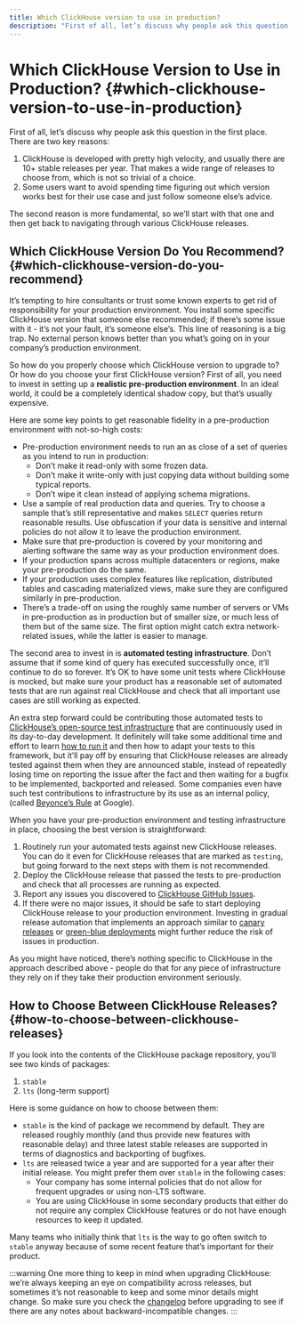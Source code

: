 ```yaml
---
title: Which ClickHouse version to use in production?
description: "First of all, let’s discuss why people ask this question in the first place. There are two key reasons..."
---
```


# Which ClickHouse Version to Use in Production? {#which-clickhouse-version-to-use-in-production}

First of all, let’s discuss why people ask this question in the first place. There are two key reasons:

1.  ClickHouse is developed with pretty high velocity, and usually there are 10+ stable releases per year. That makes a wide range of releases to choose from, which is not so trivial of a choice.
2.  Some users want to avoid spending time figuring out which version works best for their use case and just follow someone else’s advice.

The second reason is more fundamental, so we’ll start with that one and then get back to navigating through various ClickHouse releases.

## Which ClickHouse Version Do You Recommend? {#which-clickhouse-version-do-you-recommend}

It’s tempting to hire consultants or trust some known experts to get rid of responsibility for your production environment. You install some specific ClickHouse version that someone else recommended; if there’s some issue with it - it’s not your fault, it’s someone else’s. This line of reasoning is a big trap. No external person knows better than you what’s going on in your company’s production environment.

So how do you properly choose which ClickHouse version to upgrade to? Or how do you choose your first ClickHouse version? First of all, you need to invest in setting up a **realistic pre-production environment**. In an ideal world, it could be a completely identical shadow copy, but that’s usually expensive.

Here are some key points to get reasonable fidelity in a pre-production environment with not-so-high costs:

-   Pre-production environment needs to run an as close of a set of queries as you intend to run in production:
    -   Don’t make it read-only with some frozen data.
    -   Don’t make it write-only with just copying data without building some typical reports.
    -   Don’t wipe it clean instead of applying schema migrations.
-   Use a sample of real production data and queries. Try to choose a sample that’s still representative and makes `SELECT` queries return reasonable results. Use obfuscation if your data is sensitive and internal policies do not allow it to leave the production environment.
-   Make sure that pre-production is covered by your monitoring and alerting software the same way as your production environment does.
-   If your production spans across multiple datacenters or regions, make your pre-production do the same.
-   If your production uses complex features like replication, distributed tables and cascading materialized views, make sure they are configured similarly in pre-production.
-   There’s a trade-off on using the roughly same number of servers or VMs in pre-production as in production but of smaller size, or much less of them but of the same size. The first option might catch extra network-related issues, while the latter is easier to manage.

The second area to invest in is **automated testing infrastructure**. Don’t assume that if some kind of query has executed successfully once, it’ll continue to do so forever. It’s OK to have some unit tests where ClickHouse is mocked, but make sure your product has a reasonable set of automated tests that are run against real ClickHouse and check that all important use cases are still working as expected.

An extra step forward could be contributing those automated tests to [ClickHouse’s open-source test infrastructure](https://github.com/ClickHouse/ClickHouse/tree/master/tests) that are continuously used in its day-to-day development. It definitely will take some additional time and effort to learn [how to run it](../../development/tests.md) and then how to adapt your tests to this framework, but it’ll pay off by ensuring that ClickHouse releases are already tested against them when they are announced stable, instead of repeatedly losing time on reporting the issue after the fact and then waiting for a bugfix to be implemented, backported and released. Some companies even have such test contributions to infrastructure by its use as an internal policy, (called [Beyonce’s Rule](https://www.oreilly.com/library/view/software-engineering-at/9781492082781/ch01.html#policies_that_scale_well) at Google).

When you have your pre-production environment and testing infrastructure in place, choosing the best version is straightforward:

1.  Routinely run your automated tests against new ClickHouse releases. You can do it even for ClickHouse releases that are marked as `testing`, but going forward to the next steps with them is not recommended.
2.  Deploy the ClickHouse release that passed the tests to pre-production and check that all processes are running as expected.
3.  Report any issues you discovered to [ClickHouse GitHub Issues](https://github.com/ClickHouse/ClickHouse/issues).
4.  If there were no major issues, it should be safe to start deploying ClickHouse release to your production environment. Investing in gradual release automation that implements an approach similar to [canary releases](https://martinfowler.com/bliki/CanaryRelease.html) or [green-blue deployments](https://martinfowler.com/bliki/BlueGreenDeployment.html) might further reduce the risk of issues in production.

As you might have noticed, there’s nothing specific to ClickHouse in the approach described above - people do that for any piece of infrastructure they rely on if they take their production environment seriously.

## How to Choose Between ClickHouse Releases? {#how-to-choose-between-clickhouse-releases}

If you look into the contents of the ClickHouse package repository, you’ll see two kinds of packages:

1.  `stable`
2.  `lts` (long-term support)

Here is some guidance on how to choose between them:

-   `stable` is the kind of package we recommend by default. They are released roughly monthly (and thus provide new features with reasonable delay) and three latest stable releases are supported in terms of diagnostics and backporting of bugfixes.
-   `lts` are released twice a year and are supported for a year after their initial release. You might prefer them over `stable` in the following cases:
    -   Your company has some internal policies that do not allow for frequent upgrades or using non-LTS software.
    -   You are using ClickHouse in some secondary products that either do not require any complex ClickHouse features or do not have enough resources to keep it updated.

Many teams who initially think that `lts` is the way to go often switch to `stable` anyway because of some recent feature that’s important for their product.

:::warning
One more thing to keep in mind when upgrading ClickHouse: we’re always keeping an eye on compatibility across releases, but sometimes it’s not reasonable to keep and some minor details might change. So make sure you check the [changelog](/docs/en/whats-new/changelog/index.md) before upgrading to see if there are any notes about backward-incompatible changes.
:::
